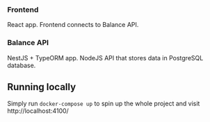 ### Frontend

React app. Frontend connects to Balance API. 

### Balance API

NestJS + TypeORM app. NodeJS API that stores data in PostgreSQL database.

## Running locally

Simply run `docker-compose up` to spin up the whole project and visit http://localhost:4100/